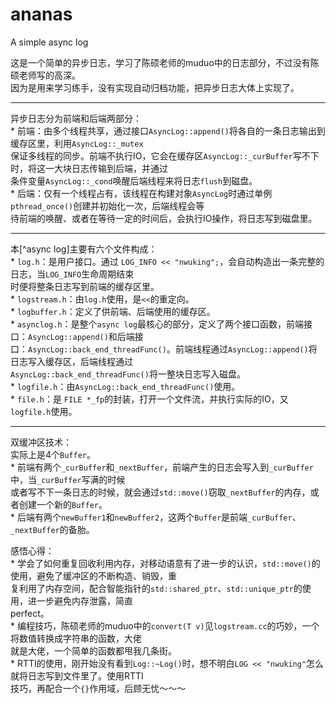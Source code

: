 # ananas
A simple async log


这是一个简单的异步日志，学习了陈硕老师的muduo中的日志部分，不过没有陈硕老师写的高深。    
因为是用来学习练手，没有实现自动归档功能，把异步日志大体上实现了。       

************      

异步日志分为前端和后端两部分：         
    * 前端：由多个线程共享，通过接口`AsyncLog::append()`将各自的一条日志输出到缓存区里，利用`AsyncLog::_mutex`      
    保证多线程的同步。前端不执行IO，它会在缓存区`AsyncLog::_curBuffer`写不下时，将这一大块日志传输到后端，并通过      
    条件变量`AsyncLog::_cond`唤醒后端线程来将日志`flush`到磁盘。                     
    * 后端：仅有一个线程占有，该线程在构建对象`AsyncLog`时通过单例`pthread_once()`创建并初始化一次，后端线程会等       
    待前端的唤醒、或者在等待一定的时间后，会执行IO操作，将日志写到磁盘里。         

**********************          

本[^async log]主要有六个文件构成：          
    * `log.h`：是用户接口。通过 `LOG_INFO << "nwuking";`，会自动构造出一条完整的日志，当`LOG_INFO`生命周期结束       
    时便将整条日志写到前端的缓存区里。                 
    * `logstream.h`：由`log.h`使用，是`<<`的重定向。                    
    * `logbuffer.h`：定义了供前端、后端使用的缓存区。                                
    * `asynclog.h`：是整个`async log`最核心的部分，定义了两个接口函数，前端接口：`AsyncLog::append()`和后端接        
    口：`AsyncLog::back_end_threadFunc()`。前端线程通过`AsyncLog::append()`将日志写入缓存区，后端线程通过           
    `AsyncLog::back_end_threadFunc()`将一整块日志写入磁盘。                          
    * `logfile.h`：由`AsyncLog::back_end_threadFunc()`使用。                  
    * `file.h`：是 `FILE *_fp`的封装，打开一个文件流，并执行实际的IO，又`logfile.h`使用。         

*********************            

双缓冲区技术：             
    实际上是4个`Buffer`。                               
    * 前端有两个`_curBuffer`和`_nextBuffer`，前端产生的日志会写入到`_curBuffer`中，当`_curBuffer`写满的时候         
    或者写不下一条日志的时候，就会通过`std::move()`窃取`_nextBuffer`的内存，或者创建一个新的`Buffer`。                                   
    * 后端有两个`newBuffer1`和`newBuffer2`，这两个`Buffer`是前端`_curBuffer`、`_nextBuffer`的备胎。      


感悟心得：                          
    * 学会了如何重复回收利用内存，对移动语意有了进一步的认识，`std::move()`的使用，避免了缓冲区的不断构造、销毁，重         
    复利用了内存空间，配合智能指针的`std::shared_ptr`、`std::unique_ptr`的使用，进一步避免内存泄露，简直                 
    perfect。                           
    * 编程技巧，陈硕老师的muduo中的`convert(T v)`见`logstream.cc`的巧妙，一个将数值转换成字符串的函数，大佬           
    就是大佬，一个简单的函数都甩我几条街。             
    * RTTI的使用，刚开始没有看到`Log::~Log()`时，想不明白`LOG << "nwuking"`怎么就将日志写到文件里了。使用RTTI           
    技巧，再配合一个`{}`作用域，后顾无忧～～～
